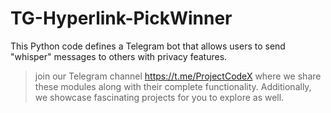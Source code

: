 # TG-Hyperlink-PickWinner

This Python code defines a Telegram bot that allows users to send "whisper" messages to others with privacy features.

> join our Telegram channel <https://t.me/ProjectCodeX>
> where we share these modules along with their complete functionality. Additionally, we showcase fascinating projects for you to explore as well.
